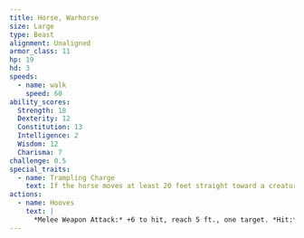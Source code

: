 ```yaml
---
title: Horse, Warhorse
size: Large
type: Beast
alignment: Unaligned
armor_class: 11
hp: 19
hd: 3
speeds:
  - name: walk
    speed: 60
ability_scores:
  Strength: 18
  Dexterity: 12
  Constitution: 13
  Intelligence: 2
  Wisdom: 12
  Charisma: 7
challenge: 0.5
special_traits:
  - name: Trampling Charge
    text: If the horse moves at least 20 feet straight toward a creature and then hits it with a hooves attack on the same turn, that target must succeed on a DC 14 Strength saving throw or be knocked prone. If the target is prone, the horse can make another attack with its hooves against it as a bonus action.
actions:
  - name: Hooves
    text: |
      *Melee Weapon Attack:* +6 to hit, reach 5 ft., one target. *Hit:* 11 (2d6 + 4) bludgeoning damage.
---
```

